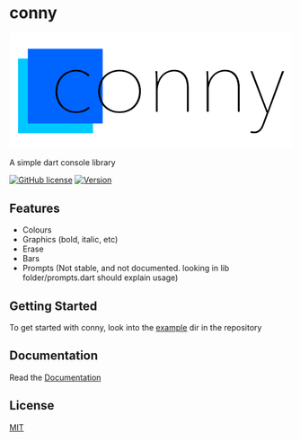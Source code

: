 # conny
![Logo](assets/conny_logo.png)

A simple dart console library

[![GitHub license](https://img.shields.io/github/license/Downmoto/conny?style=for-the-badge)](https://github.com/Downmoto/conny/blob/main/LICENCE.md)
[![Version](https://img.shields.io/badge/version-1.2.0-D90368?style=for-the-badge&logo=git)](https://github.com/Downmoto/conny/blob/main/CHANGEOG.md)

## Features
 - Colours
 - Graphics (bold, italic, etc)
 - Erase
 - Bars
 - Prompts (Not stable, and not documented. looking in lib folder/prompts.dart should explain usage)

## Getting Started
To get started with conny, look into the [example](https://github.com/Downmoto/conny/tree/main/example) dir in the repository


## Documentation

Read the [Documentation](https://github.com/Downmoto/conny/tree/main/docs)


## License

[MIT](https://choosealicense.com/licenses/mit/)

